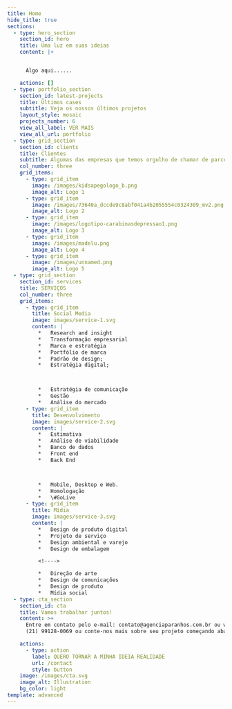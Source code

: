 ```yaml
---
title: Home
hide_title: true
sections:
  - type: hero_section
    section_id: hero
    title: Uma luz em suas ideias
    content: |+


      Algo aqui......

    actions: []
  - type: portfolio_section
    section_id: latest-projects
    title: Últimos cases
    subtitle: Veja os nossos últimos projetos
    layout_style: mosaic
    projects_number: 6
    view_all_label: VER MAIS
    view_all_url: portfolio
  - type: grid_section
    section_id: clients
    title: Clientes
    subtitle: Algumas das empresas que temos orgulho de chamar de parceiras
    col_number: three
    grid_items:
      - type: grid_item
        image: /images/kidsapegologo_b.png
        image_alt: Logo 1
      - type: grid_item
        image: /images/73640a_dccde9c8abf041a4b2055554c0324309_mv2.png
        image_alt: Logo 2
      - type: grid_item
        image: /images/logotipo-carabinasdepressao1.png
        image_alt: Logo 3
      - type: grid_item
        image: /images/madelu.png
        image_alt: Logo 4
      - type: grid_item
        image: /images/unnamed.png
        image_alt: Logo 5
  - type: grid_section
    section_id: services
    title: SERVIÇOS
    col_number: three
    grid_items:
      - type: grid_item
        title: Social Media
        image: images/service-1.svg
        content: |
          *   Research and insight
          *   Transformação empresarial
          *   Marca e estratégia
          *   Portfólio de marca
          *   Padrão de design;
          *   Estratégia digital;



          *   Estratégia de comunicação
          *   Gestão
          *   Análise do mercado
      - type: grid_item
        title: Desenvolvimento
        image: images/service-2.svg
        content: |
          *   Estimativa
          *   Análise de viabilidade
          *   Banco de dados
          *   Front end
          *   Back End



          *   Mobile, Desktop e Web.
          *   Homologação
          *   \#GoLive
      - type: grid_item
        title: Mídia
        image: images/service-3.svg
        content: |
          *   Design de produto digital
          *   Projeto de serviço
          *   Design ambiental e varejo
          *   Design de embalagem

          <!---->

          *   Direção de arte
          *   Design de comunicações
          *   Design de produto
          *   Mídia social
  - type: cta_section
    section_id: cta
    title: Vamos trabalhar juntos!
    content: >+
      Entre em contato pelo e-mail: contato@agenciaparanhos.com.br ou whatsapp:
      (21) 99128-0069 ou conte-nos mais sobre seu projeto começando abaixo.

    actions:
      - type: action
        label: QUERO TORNAR A MINHA IDEIA REALIDADE
        url: /contact
        style: button
    image: /images/cta.svg
    image_alt: Illustration
    bg_color: light
template: advanced
---
```

